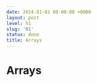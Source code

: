 ```yaml
---
date: 2024-01-01 00:00:00 +0000
layout: post
level: h1
slug: '01'
status: done
title: Arrays
---
```


# Arrays